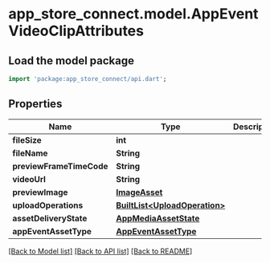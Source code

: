 # app_store_connect.model.AppEventVideoClipAttributes

## Load the model package
```dart
import 'package:app_store_connect/api.dart';
```

## Properties
Name | Type | Description | Notes
------------ | ------------- | ------------- | -------------
**fileSize** | **int** |  | [optional] 
**fileName** | **String** |  | [optional] 
**previewFrameTimeCode** | **String** |  | [optional] 
**videoUrl** | **String** |  | [optional] 
**previewImage** | [**ImageAsset**](ImageAsset.md) |  | [optional] 
**uploadOperations** | [**BuiltList&lt;UploadOperation&gt;**](UploadOperation.md) |  | [optional] 
**assetDeliveryState** | [**AppMediaAssetState**](AppMediaAssetState.md) |  | [optional] 
**appEventAssetType** | [**AppEventAssetType**](AppEventAssetType.md) |  | [optional] 

[[Back to Model list]](../README.md#documentation-for-models) [[Back to API list]](../README.md#documentation-for-api-endpoints) [[Back to README]](../README.md)


